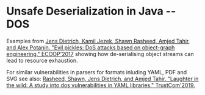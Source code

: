 # Unsafe Deserialization in Java -- DOS

Examples from [Jens Dietrich, Kamil Jezek, Shawn Rasheed, Amjed Tahir, and Alex Potanin. "Evil pickles: DoS attacks based on object-graph engineering." ECOOP'2017](https://drops.dagstuhl.de/opus/volltexte/2017/7260/pdf/LIPIcs-ECOOP-2017-10.pdf)
showing how de-serialising object streams can lead to resource exhaustion.

For similar vulnerabilities in parsers for formats inluding YAML, PDF and SVG see also:
[Rasheed, Shawn, Jens Dietrich, and Amjed Tahir. "Laughter in the wild: A study into dos vulnerabilities in YAML libraries." TrustCom'2019.](https://ieeexplore.ieee.org/iel7/8883860/8887294/08887385.pdf)


